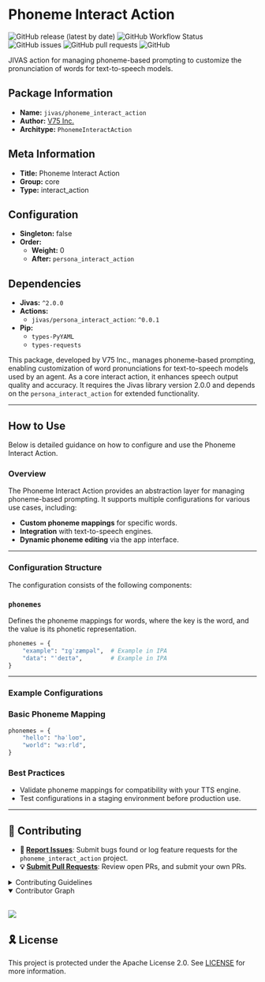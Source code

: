 # Phoneme Interact Action

![GitHub release (latest by date)](https://img.shields.io/github/v/release/TrueSelph/phoneme_interact_action)
![GitHub Workflow Status](https://img.shields.io/github/actions/workflow/status/TrueSelph/phoneme_interact_action/test-action.yaml)
![GitHub issues](https://img.shields.io/github/issues/TrueSelph/phoneme_interact_action)
![GitHub pull requests](https://img.shields.io/github/issues-pr/TrueSelph/phoneme_interact_action)
![GitHub](https://img.shields.io/github/license/TrueSelph/phoneme_interact_action)

JIVAS action for managing phoneme-based prompting to customize the pronunciation of words for text-to-speech models.

## Package Information

- **Name:** `jivas/phoneme_interact_action`
- **Author:** [V75 Inc.](https://v75inc.com/)
- **Architype:** `PhonemeInteractAction`

## Meta Information

- **Title:** Phoneme Interact Action
- **Group:** core
- **Type:** interact_action

## Configuration

- **Singleton:** false
- **Order:**
  - **Weight:** 0
  - **After:** `persona_interact_action`

## Dependencies

- **Jivas:** `^2.0.0`
- **Actions:**
  - `jivas/persona_interact_action`: `^0.0.1`
- **Pip:**
  - `types-PyYAML`
  - `types-requests`

This package, developed by V75 Inc., manages phoneme-based prompting, enabling customization of word pronunciations for text-to-speech models used by an agent. As a core interact action, it enhances speech output quality and accuracy. It requires the Jivas library version 2.0.0 and depends on the `persona_interact_action` for extended functionality.

---

## How to Use

Below is detailed guidance on how to configure and use the Phoneme Interact Action.

### Overview

The Phoneme Interact Action provides an abstraction layer for managing phoneme-based prompting. It supports multiple configurations for various use cases, including:

- **Custom phoneme mappings** for specific words.
- **Integration** with text-to-speech engines.
- **Dynamic phoneme editing** via the app interface.

---

### Configuration Structure

The configuration consists of the following components:

### `phonemes`

Defines the phoneme mappings for words, where the key is the word, and the value is its phonetic representation.

```python
phonemes = {
    "example": "ɪɡˈzæmpəl",  # Example in IPA
    "data": "ˈdeɪtə",        # Example in IPA
}
```

---

### Example Configurations

### Basic Phoneme Mapping

```python
phonemes = {
    "hello": "həˈloʊ",
    "world": "wɜːrld",
}
```

### Best Practices
- Validate phoneme mappings for compatibility with your TTS engine.
- Test configurations in a staging environment before production use.

---

## 🔰 Contributing

- **🐛 [Report Issues](https://github.com/TrueSelph/phoneme_interact_action/issues)**: Submit bugs found or log feature requests for the `phoneme_interact_action` project.
- **💡 [Submit Pull Requests](https://github.com/TrueSelph/phoneme_interact_action/blob/main/CONTRIBUTING.md)**: Review open PRs, and submit your own PRs.

<details closed>
<summary>Contributing Guidelines</summary>

1. **Fork the Repository**: Start by forking the project repository to your GitHub account.
2. **Clone Locally**: Clone the forked repository to your local machine using a git client.
   ```sh
   git clone https://github.com/TrueSelph/phoneme_interact_action
   ```
3. **Create a New Branch**: Always work on a new branch, giving it a descriptive name.
   ```sh
   git checkout -b new-feature-x
   ```
4. **Make Your Changes**: Develop and test your changes locally.
5. **Commit Your Changes**: Commit with a clear message describing your updates.
   ```sh
   git commit -m 'Implemented new feature x.'
   ```
6. **Push to GitHub**: Push the changes to your forked repository.
   ```sh
   git push origin new-feature-x
   ```
7. **Submit a Pull Request**: Create a PR against the original project repository. Clearly describe the changes and their motivations.
8. **Review**: Once your PR is reviewed and approved, it will be merged into the main branch. Congratulations on your contribution!
</details>

<details open>
<summary>Contributor Graph</summary>
<br>
<p align="left">
    <a href="https://github.com/TrueSelph/phoneme_interact_action/graphs/contributors">
        <img src="https://contrib.rocks/image?repo=TrueSelph/phoneme_interact_action" />
   </a>
</p>
</details>

## 🎗 License

This project is protected under the Apache License 2.0. See [LICENSE](./LICENSE) for more information.